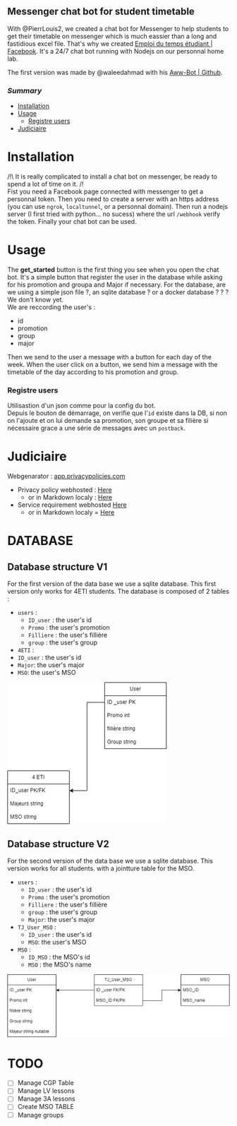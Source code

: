 ## Messenger chat bot for student timetable

With @PierrLouis2, we created a chat bot for Messenger to help students to get their timetable on messenger which is much eassier than a long and fastidious excel file. 
That's why we created [Emploi du temps étudiant | Facebook](https://www.facebook.com/profile.php?id=100090431688914). 
It's a 24/7 chat bot running with Nodejs on our personnal home lab.

The first version was made by @waleedahmad with his [Aww-Bot | Github](https://github.com/waleedahmad/Aww-Bot).

### _Summary_

- [Installation](#installation)
- [Usage](#usage)
    - [Registre users](#registre-users)
- [Judiciaire](#judiciaire)

# Installation

/!\ It is really complicated to install a chat bot on messenger, be ready to spend a lot of time on it. /!\
Fist you need a Facebook page connected with messenger to get a personnal token. Then you need to create a server with an https address (you can use `ngrok`, `localtunnel`, or a personnal domain). Then run a nodejs server (I first tried with python... no sucess) where the url `/webhook` verify the token. Finally your chat bot can be used.

# Usage

The **get_started** button is the first thing you see when you open the chat bot. It's a simple button that register the user in the database while asking for his promotion and groupa and Major if necessary.
For the database, are we using a simple json file ?, an sqlite database ? or a docker database ? ? ? We don't know yet.  
We are reccording the user's :
 - id
 - promotion
 - group
 - major  

Then we send to the user a message with a button for each day of the week. When the user click on a button, we send him a message with the timetable of the day according to his promotion and group.

### Registre users

Utilisastion d'un json comme pour la config du bot.  
Depuis le bouton de démarrage, on verifie que l'`id` existe dans la DB, si non on l'ajoute et on lui demande sa promotion, son groupe et sa filière si nécessaire grace a une série de messages avec un `postback`. 

# Judiciaire

Webgenarator : [app.privacypolicies.com](https://app.privacypolicies.com/profile/agreements)
- Privacy policy webhosted : [Here](https://www.privacypolicies.com/live/b31b8520-640b-40d1-b43c-52033d7e05fa)
  - or in Markdown localy : [Here](./Docs/PrivacyPolicy.md)
- Service requirement webhosted [Here](https://www.privacypolicies.com/live/897d7376-61c0-473c-834b-cfcf6d0d0dcd)
  - or in Markdown localy = [Here](./Docs/ServiceRequirement.md)


# DATABASE
## Database structure V1

For the first version of the data base we use a sqlite database. This first version only works for 4ETI students.
The database is composed of 2 tables :
 - `users` : 
    - `ID_user` : the user's id
    - `Promo` : the user's promotion
    - `Filliere` : the user's fillière
    - `group` : the user's group
 - `4ETI` :
  - `ID_user` : the user's id
  - `Major`: the user's major
  - `MSO`: the user's MSO

![Database structure V1](ReadmeImages/DBV1.png)

## Database structure V2

For the second version of the data base we use a sqlite database. This version works for all students. with a jointture table for the MSO.

- `users` : 
    - `ID_user` : the user's id
    - `Promo` : the user's promotion
    - `Filliere` : the user's fillière
    - `group` : the user's group
    - `Major`: the user's major
- `TJ_User_MSO` :
  - `ID_user` : the user's id
  - `MSO`: the user's MSO
- `MSO` :
  - `ID_MSO` : the MSO's id
  - `MSO` : the MSO's name

![Database structure V1](ReadmeImages/DBV2.png)

# TODO

- [ ] Manage CGP Table
- [ ] Manage LV lessons
- [ ] Manage 3A lessons
- [ ] Create MSO TABLE
- [ ] Manage groups